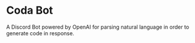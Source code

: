 # Coda Bot

A Discord Bot powered by OpenAI for parsing natural language in order to generate code in response.





